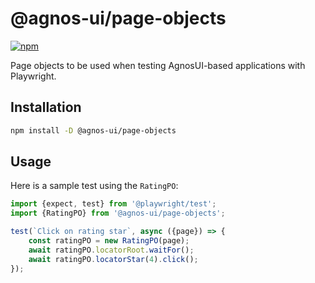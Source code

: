# @agnos-ui/page-objects

[![npm](https://img.shields.io/npm/v/@agnos-ui/page-objects)](https://www.npmjs.com/package/@agnos-ui/page-objects)

Page objects to be used when testing AgnosUI-based applications with Playwright.

## Installation

```sh
npm install -D @agnos-ui/page-objects
```

## Usage

Here is a sample test using the `RatingPO`:

```ts
import {expect, test} from '@playwright/test';
import {RatingPO} from '@agnos-ui/page-objects';

test(`Click on rating star`, async ({page}) => {
	const ratingPO = new RatingPO(page);
	await ratingPO.locatorRoot.waitFor();
	await ratingPO.locatorStar(4).click();
});
```
